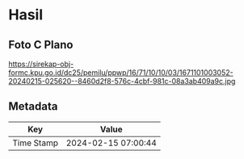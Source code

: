 # Hasil

## Foto C Plano

https://sirekap-obj-formc.kpu.go.id/dc25/pemilu/ppwp/16/71/10/10/03/1671101003052-20240215-025620--8460d2f8-576c-4cbf-981c-08a3ab409a9c.jpg


## Metadata

| Key        | Value               |
| ---------- | ------------------- |
| Time Stamp | 2024-02-15 07:00:44 |



